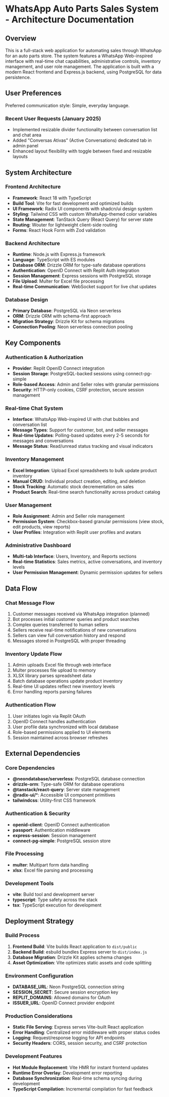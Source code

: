 # WhatsApp Auto Parts Sales System - Architecture Documentation

## Overview

This is a full-stack web application for automating sales through WhatsApp for an auto parts store. The system features a WhatsApp Web-inspired interface with real-time chat capabilities, administrative controls, inventory management, and user role management. The application is built with a modern React frontend and Express.js backend, using PostgreSQL for data persistence.

## User Preferences

Preferred communication style: Simple, everyday language.

### Recent User Requests (January 2025)
- Implemented resizable divider functionality between conversation list and chat area
- Added "Conversas Ativas" (Active Conversations) dedicated tab in admin panel
- Enhanced layout flexibility with toggle between fixed and resizable layouts

## System Architecture

### Frontend Architecture
- **Framework**: React 18 with TypeScript
- **Build Tool**: Vite for fast development and optimized builds
- **UI Framework**: Radix UI components with shadcn/ui design system
- **Styling**: Tailwind CSS with custom WhatsApp-themed color variables
- **State Management**: TanStack Query (React Query) for server state
- **Routing**: Wouter for lightweight client-side routing
- **Forms**: React Hook Form with Zod validation

### Backend Architecture
- **Runtime**: Node.js with Express.js framework
- **Language**: TypeScript with ES modules
- **Database ORM**: Drizzle ORM for type-safe database operations
- **Authentication**: OpenID Connect with Replit Auth integration
- **Session Management**: Express sessions with PostgreSQL storage
- **File Upload**: Multer for Excel file processing
- **Real-time Communication**: WebSocket support for live chat updates

### Database Design
- **Primary Database**: PostgreSQL via Neon serverless
- **ORM**: Drizzle ORM with schema-first approach
- **Migration Strategy**: Drizzle Kit for schema migrations
- **Connection Pooling**: Neon serverless connection pooling

## Key Components

### Authentication & Authorization
- **Provider**: Replit OpenID Connect integration
- **Session Storage**: PostgreSQL-backed sessions using connect-pg-simple
- **Role-based Access**: Admin and Seller roles with granular permissions
- **Security**: HTTP-only cookies, CSRF protection, secure session management

### Real-time Chat System
- **Interface**: WhatsApp Web-inspired UI with chat bubbles and conversation list
- **Message Types**: Support for customer, bot, and seller messages
- **Real-time Updates**: Polling-based updates every 2-5 seconds for messages and conversations
- **Message Status**: Read/unread status tracking and visual indicators

### Inventory Management
- **Excel Integration**: Upload Excel spreadsheets to bulk update product inventory
- **Manual CRUD**: Individual product creation, editing, and deletion
- **Stock Tracking**: Automatic stock decrementation on sales
- **Product Search**: Real-time search functionality across product catalog

### User Management
- **Role Assignment**: Admin and Seller role management
- **Permission System**: Checkbox-based granular permissions (view stock, edit products, view reports)
- **User Profiles**: Integration with Replit user profiles and avatars

### Administrative Dashboard
- **Multi-tab Interface**: Users, Inventory, and Reports sections
- **Real-time Statistics**: Sales metrics, active conversations, and inventory levels
- **User Permission Management**: Dynamic permission updates for sellers

## Data Flow

### Chat Message Flow
1. Customer messages received via WhatsApp integration (planned)
2. Bot processes initial customer queries and product searches
3. Complex queries transferred to human sellers
4. Sellers receive real-time notifications of new conversations
5. Sellers can view full conversation history and respond
6. Messages stored in PostgreSQL with proper threading

### Inventory Update Flow
1. Admin uploads Excel file through web interface
2. Multer processes file upload to memory
3. XLSX library parses spreadsheet data
4. Batch database operations update product inventory
5. Real-time UI updates reflect new inventory levels
6. Error handling reports parsing failures

### Authentication Flow
1. User initiates login via Replit OAuth
2. OpenID Connect handles authentication
3. User profile data synchronized with local database
4. Role-based permissions applied to UI elements
5. Session maintained across browser refreshes

## External Dependencies

### Core Dependencies
- **@neondatabase/serverless**: PostgreSQL database connection
- **drizzle-orm**: Type-safe ORM for database operations
- **@tanstack/react-query**: Server state management
- **@radix-ui/***: Accessible UI component primitives
- **tailwindcss**: Utility-first CSS framework

### Authentication & Security
- **openid-client**: OpenID Connect authentication
- **passport**: Authentication middleware
- **express-session**: Session management
- **connect-pg-simple**: PostgreSQL session store

### File Processing
- **multer**: Multipart form data handling
- **xlsx**: Excel file parsing and processing

### Development Tools
- **vite**: Build tool and development server
- **typescript**: Type safety across the stack
- **tsx**: TypeScript execution for development

## Deployment Strategy

### Build Process
1. **Frontend Build**: Vite builds React application to `dist/public`
2. **Backend Build**: esbuild bundles Express server to `dist/index.js`
3. **Database Migration**: Drizzle Kit applies schema changes
4. **Asset Optimization**: Vite optimizes static assets and code splitting

### Environment Configuration
- **DATABASE_URL**: Neon PostgreSQL connection string
- **SESSION_SECRET**: Secure session encryption key
- **REPLIT_DOMAINS**: Allowed domains for OAuth
- **ISSUER_URL**: OpenID Connect provider endpoint

### Production Considerations
- **Static File Serving**: Express serves Vite-built React application
- **Error Handling**: Centralized error middleware with proper status codes
- **Logging**: Request/response logging for API endpoints
- **Security Headers**: CORS, session security, and CSRF protection

### Development Features
- **Hot Module Replacement**: Vite HMR for instant frontend updates
- **Runtime Error Overlay**: Development error reporting
- **Database Synchronization**: Real-time schema syncing during development
- **TypeScript Compilation**: Incremental compilation for fast feedback